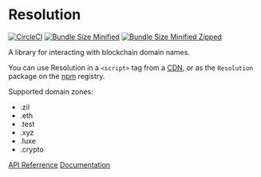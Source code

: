 # Resolution

[![CircleCI](https://circleci.com/gh/unstoppabledomains/resolution.svg?style=shield)](https://circleci.com/gh/unstoppabledomains/resolution)
[![Bundle Size Minified](https://img.shields.io/bundlephobia/min/@unstoppabledomains/resolution.svg)](https://bundlephobia.com/result?p=@unstoppabledomains/resolution)
[![Bundle Size Minified Zipped](https://img.shields.io/bundlephobia/minzip/@unstoppabledomains/resolution.svg)](https://bundlephobia.com/result?p=@unstoppabledomains/resolution)

A library for interacting with blockchain domain names.

You can use Resolution in a `<script>` tag from a
[CDN](https://unpkg.com/browse/Resolution/build/index.js), or as the `Resolution`
package on the [npm](https://www.npmjs.com/package/@unstoppabledomains/resolution) registry.

Supported domain zones:

- .zil
- .eth
- .test
- .xyz
- .luxe
- .crypto 

[API Referrence](https://unstoppabledomains.github.io/-unstoppabledomains-resolution/)
[Documentation](https://docs.unstoppabledomains.com/#tag/Resolution)

